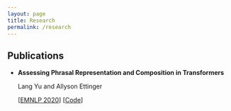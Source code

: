 ```yaml
---
layout: page
title: Research
permalink: /research
---
```


## Publications 

- **Assessing Phrasal Representation and Composition in Transformers**
    
   Lang Yu and Allyson Ettinger

   [[EMNLP 2020](https://www.aclweb.org/anthology/2020.emnlp-main.397.pdf)] [[Code](https://github.com/yulang/phrasal-composition-in-transformers)]